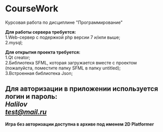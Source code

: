 # CourseWork
Курсовая работа по дисциплине "Программирование"

**Для работы сервера требуется:**</br>
1.Web-сервер с подержкой php версии 7 и/или выше;</br>
2.mysql;
</br>

**Для открытия проекта требуется:**</br>
1.Qt creator; </br>
2.Библиотека SFML, которая загружается вместе с проектом (пожалуйста, поместите папку SFML в папку untitled);</br>
3.Встроенная библиотека Json;
</br>

**Для авторизации в приложении используется логин и пароль:**
</br>
 *Halilov* 
 </br>
 *test@mail.ru*
------------------------------
**Игра без авторизации доступна в архиве под именем 2D Platformer**
